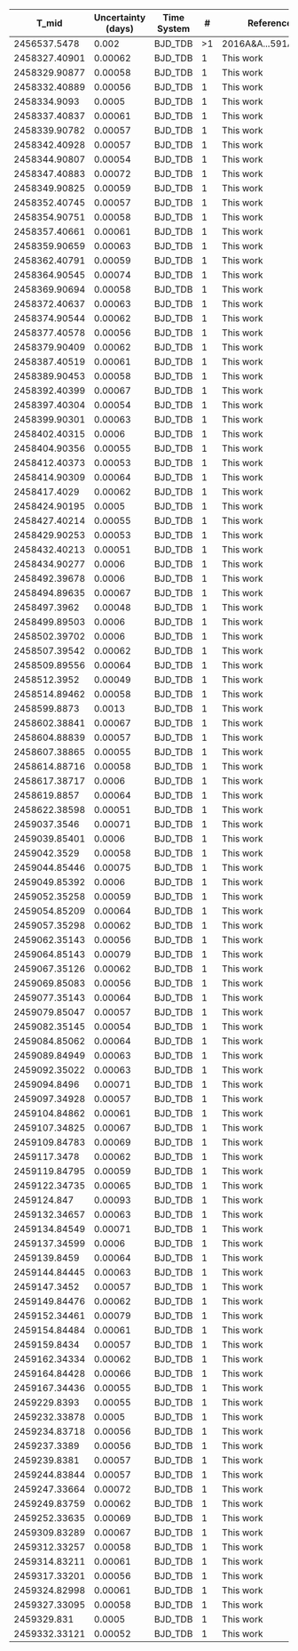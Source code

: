 |T_mid|Uncertainty (days)           |Time System|#                                            |Reference                           |
|-----|-----------------------------|-----------|---------------------------------------------|------------------------------------|
|2456537.5478|0.002                        |BJD_TDB    |>1                                           |2016A&A...591A..55M                 |
|2458327.40901|0.00062                      |BJD_TDB    |1                                            |This work                           |
|2458329.90877|0.00058                      |BJD_TDB    |1                                            |This work                           |
|2458332.40889|0.00056                      |BJD_TDB    |1                                            |This work                           |
|2458334.9093|0.0005                       |BJD_TDB    |1                                            |This work                           |
|2458337.40837|0.00061                      |BJD_TDB    |1                                            |This work                           |
|2458339.90782|0.00057                      |BJD_TDB    |1                                            |This work                           |
|2458342.40928|0.00057                      |BJD_TDB    |1                                            |This work                           |
|2458344.90807|0.00054                      |BJD_TDB    |1                                            |This work                           |
|2458347.40883|0.00072                      |BJD_TDB    |1                                            |This work                           |
|2458349.90825|0.00059                      |BJD_TDB    |1                                            |This work                           |
|2458352.40745|0.00057                      |BJD_TDB    |1                                            |This work                           |
|2458354.90751|0.00058                      |BJD_TDB    |1                                            |This work                           |
|2458357.40661|0.00061                      |BJD_TDB    |1                                            |This work                           |
|2458359.90659|0.00063                      |BJD_TDB    |1                                            |This work                           |
|2458362.40791|0.00059                      |BJD_TDB    |1                                            |This work                           |
|2458364.90545|0.00074                      |BJD_TDB    |1                                            |This work                           |
|2458369.90694|0.00058                      |BJD_TDB    |1                                            |This work                           |
|2458372.40637|0.00063                      |BJD_TDB    |1                                            |This work                           |
|2458374.90544|0.00062                      |BJD_TDB    |1                                            |This work                           |
|2458377.40578|0.00056                      |BJD_TDB    |1                                            |This work                           |
|2458379.90409|0.00062                      |BJD_TDB    |1                                            |This work                           |
|2458387.40519|0.00061                      |BJD_TDB    |1                                            |This work                           |
|2458389.90453|0.00058                      |BJD_TDB    |1                                            |This work                           |
|2458392.40399|0.00067                      |BJD_TDB    |1                                            |This work                           |
|2458397.40304|0.00054                      |BJD_TDB    |1                                            |This work                           |
|2458399.90301|0.00063                      |BJD_TDB    |1                                            |This work                           |
|2458402.40315|0.0006                       |BJD_TDB    |1                                            |This work                           |
|2458404.90356|0.00055                      |BJD_TDB    |1                                            |This work                           |
|2458412.40373|0.00053                      |BJD_TDB    |1                                            |This work                           |
|2458414.90309|0.00064                      |BJD_TDB    |1                                            |This work                           |
|2458417.4029|0.00062                      |BJD_TDB    |1                                            |This work                           |
|2458424.90195|0.0005                       |BJD_TDB    |1                                            |This work                           |
|2458427.40214|0.00055                      |BJD_TDB    |1                                            |This work                           |
|2458429.90253|0.00053                      |BJD_TDB    |1                                            |This work                           |
|2458432.40213|0.00051                      |BJD_TDB    |1                                            |This work                           |
|2458434.90277|0.0006                       |BJD_TDB    |1                                            |This work                           |
|2458492.39678|0.0006                       |BJD_TDB    |1                                            |This work                           |
|2458494.89635|0.00067                      |BJD_TDB    |1                                            |This work                           |
|2458497.3962|0.00048                      |BJD_TDB    |1                                            |This work                           |
|2458499.89503|0.0006                       |BJD_TDB    |1                                            |This work                           |
|2458502.39702|0.0006                       |BJD_TDB    |1                                            |This work                           |
|2458507.39542|0.00062                      |BJD_TDB    |1                                            |This work                           |
|2458509.89556|0.00064                      |BJD_TDB    |1                                            |This work                           |
|2458512.3952|0.00049                      |BJD_TDB    |1                                            |This work                           |
|2458514.89462|0.00058                      |BJD_TDB    |1                                            |This work                           |
|2458599.8873|0.0013                       |BJD_TDB    |1                                            |This work                           |
|2458602.38841|0.00067                      |BJD_TDB    |1                                            |This work                           |
|2458604.88839|0.00057                      |BJD_TDB    |1                                            |This work                           |
|2458607.38865|0.00055                      |BJD_TDB    |1                                            |This work                           |
|2458614.88716|0.00058                      |BJD_TDB    |1                                            |This work                           |
|2458617.38717|0.0006                       |BJD_TDB    |1                                            |This work                           |
|2458619.8857|0.00064                      |BJD_TDB    |1                                            |This work                           |
|2458622.38598|0.00051                      |BJD_TDB    |1                                            |This work                           |
|2459037.3546|0.00071                      |BJD_TDB    |1                                            |This work                           |
|2459039.85401|0.0006                       |BJD_TDB    |1                                            |This work                           |
|2459042.3529|0.00058                      |BJD_TDB    |1                                            |This work                           |
|2459044.85446|0.00075                      |BJD_TDB    |1                                            |This work                           |
|2459049.85392|0.0006                       |BJD_TDB    |1                                            |This work                           |
|2459052.35258|0.00059                      |BJD_TDB    |1                                            |This work                           |
|2459054.85209|0.00064                      |BJD_TDB    |1                                            |This work                           |
|2459057.35298|0.00062                      |BJD_TDB    |1                                            |This work                           |
|2459062.35143|0.00056                      |BJD_TDB    |1                                            |This work                           |
|2459064.85143|0.00079                      |BJD_TDB    |1                                            |This work                           |
|2459067.35126|0.00062                      |BJD_TDB    |1                                            |This work                           |
|2459069.85083|0.00056                      |BJD_TDB    |1                                            |This work                           |
|2459077.35143|0.00064                      |BJD_TDB    |1                                            |This work                           |
|2459079.85047|0.00057                      |BJD_TDB    |1                                            |This work                           |
|2459082.35145|0.00054                      |BJD_TDB    |1                                            |This work                           |
|2459084.85062|0.00064                      |BJD_TDB    |1                                            |This work                           |
|2459089.84949|0.00063                      |BJD_TDB    |1                                            |This work                           |
|2459092.35022|0.00063                      |BJD_TDB    |1                                            |This work                           |
|2459094.8496|0.00071                      |BJD_TDB    |1                                            |This work                           |
|2459097.34928|0.00057                      |BJD_TDB    |1                                            |This work                           |
|2459104.84862|0.00061                      |BJD_TDB    |1                                            |This work                           |
|2459107.34825|0.00067                      |BJD_TDB    |1                                            |This work                           |
|2459109.84783|0.00069                      |BJD_TDB    |1                                            |This work                           |
|2459117.3478|0.00062                      |BJD_TDB    |1                                            |This work                           |
|2459119.84795|0.00059                      |BJD_TDB    |1                                            |This work                           |
|2459122.34735|0.00065                      |BJD_TDB    |1                                            |This work                           |
|2459124.847|0.00093                      |BJD_TDB    |1                                            |This work                           |
|2459132.34657|0.00063                      |BJD_TDB    |1                                            |This work                           |
|2459134.84549|0.00071                      |BJD_TDB    |1                                            |This work                           |
|2459137.34599|0.0006                       |BJD_TDB    |1                                            |This work                           |
|2459139.8459|0.00064                      |BJD_TDB    |1                                            |This work                           |
|2459144.84445|0.00063                      |BJD_TDB    |1                                            |This work                           |
|2459147.3452|0.00057                      |BJD_TDB    |1                                            |This work                           |
|2459149.84476|0.00062                      |BJD_TDB    |1                                            |This work                           |
|2459152.34461|0.00079                      |BJD_TDB    |1                                            |This work                           |
|2459154.84484|0.00061                      |BJD_TDB    |1                                            |This work                           |
|2459159.8434|0.00057                      |BJD_TDB    |1                                            |This work                           |
|2459162.34334|0.00062                      |BJD_TDB    |1                                            |This work                           |
|2459164.84428|0.00066                      |BJD_TDB    |1                                            |This work                           |
|2459167.34436|0.00055                      |BJD_TDB    |1                                            |This work                           |
|2459229.8393|0.00055                      |BJD_TDB    |1                                            |This work                           |
|2459232.33878|0.0005                       |BJD_TDB    |1                                            |This work                           |
|2459234.83718|0.00056                      |BJD_TDB    |1                                            |This work                           |
|2459237.3389|0.00056                      |BJD_TDB    |1                                            |This work                           |
|2459239.8381|0.00057                      |BJD_TDB    |1                                            |This work                           |
|2459244.83844|0.00057                      |BJD_TDB    |1                                            |This work                           |
|2459247.33664|0.00072                      |BJD_TDB    |1                                            |This work                           |
|2459249.83759|0.00062                      |BJD_TDB    |1                                            |This work                           |
|2459252.33635|0.00069                      |BJD_TDB    |1                                            |This work                           |
|2459309.83289|0.00067                      |BJD_TDB    |1                                            |This work                           |
|2459312.33257|0.00058                      |BJD_TDB    |1                                            |This work                           |
|2459314.83211|0.00061                      |BJD_TDB    |1                                            |This work                           |
|2459317.33201|0.00056                      |BJD_TDB    |1                                            |This work                           |
|2459324.82998|0.00061                      |BJD_TDB    |1                                            |This work                           |
|2459327.33095|0.00058                      |BJD_TDB    |1                                            |This work                           |
|2459329.831|0.0005                       |BJD_TDB    |1                                            |This work                           |
|2459332.33121|0.00052                      |BJD_TDB    |1                                            |This work                           |

